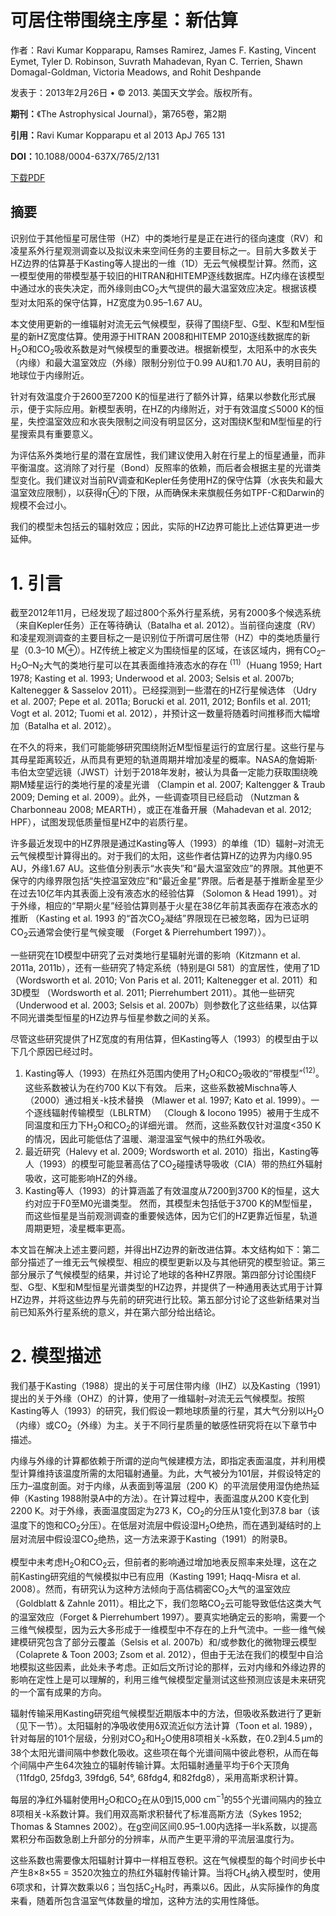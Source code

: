 <div>
    <h1>可居住带围绕主序星：新估算</h1>
    <p>作者：Ravi Kumar Kopparapu, Ramses Ramirez, James F. Kasting, Vincent Eymet, Tyler D. Robinson, Suvrath Mahadevan, Ryan C. Terrien, Shawn Domagal-Goldman, Victoria Meadows, and Rohit Deshpande</p>
    <p>发表于：2013年2月26日 • © 2013. 美国天文学会。版权所有。</p>
    <p><strong>期刊：</strong>《The Astrophysical Journal》，第765卷，第2期</p>
    <p><strong>引用：</strong>Ravi Kumar Kopparapu et al 2013 ApJ 765 131</p>
    <p><strong>DOI：</strong>10.1088/0004-637X/765/2/131</p>
    <a href="https://iopscience.iop.org/article/10.1088/0004-637X/765/2/131">下载PDF</a>
</div>

<h2>摘要</h2>
<p>
    识别位于其他恒星可居住带（HZ）中的类地行星是正在进行的径向速度（RV）和凌星系外行星观测调查以及拟议未来空间任务的主要目标之一。目前大多数关于HZ边界的估算基于Kasting等人提出的一维（1D）无云气候模型计算。然而，这一模型使用的带模型基于较旧的HITRAN和HITEMP逐线数据库。HZ内缘在该模型中通过水的丧失决定，而外缘则由CO<sub>2</sub>大气提供的最大温室效应决定。根据该模型对太阳系的保守估算，HZ宽度为0.95–1.67 AU。
</p>
<p>
    本文使用更新的一维辐射对流无云气候模型，获得了围绕F型、G型、K型和M型恒星的新HZ宽度估算。使用源于HITRAN 2008和HITEMP 2010逐线数据库的新H<sub>2</sub>O和CO<sub>2</sub>吸收系数是对气候模型的重要改进。根据新模型，太阳系中的水丧失（内缘）和最大温室效应（外缘）限制分别位于0.99 AU和1.70 AU，表明目前的地球位于内缘附近。
</p>
<p>
    针对有效温度介于2600至7200 K的恒星进行了额外计算，结果以参数化形式展示，便于实际应用。新模型表明，在HZ的内缘附近，对于有效温度≲5000 K的恒星，失控温室效应和水丧失限制之间没有明显区分，这对围绕K型和M型恒星的行星搜索具有重要意义。
</p>
<p>
    为评估系外类地行星的潜在宜居性，我们建议使用入射在行星上的恒星通量，而非平衡温度。这消除了对行星（Bond）反照率的依赖，而后者会根据主星的光谱类型变化。我们建议对当前RV调查和Kepler任务使用HZ的保守估算（水丧失和最大温室效应限制），以获得η⊕的下限，从而确保未来旗舰任务如TPF-C和Darwin的规模不会过小。
</p>
<p>
    我们的模型未包括云的辐射效应；因此，实际的HZ边界可能比上述估算更进一步延伸。
</p>
<div>
    <h1>1. 引言</h1>
    <p>
        截至2012年11月，已经发现了超过800个系外行星系统，另有2000多个候选系统（来自Kepler任务）正在等待确认（Batalha et al. 2012）。当前径向速度（RV）和凌星观测调查的主要目标之一是识别位于所谓可居住带（HZ）中的类地质量行星（0.3–10 M⊕）。HZ传统上被定义为围绕恒星的区域，在该区域内，拥有CO<sub>2</sub>–H<sub>2</sub>O–N<sub>2</sub>大气的类地行星可以在其表面维持液态水的存在
        <sup>(11)</sup>（Huang 1959; Hart 1978; Kasting et al. 1993; Underwood et al. 2003; Selsis et al. 2007b; Kaltenegger & Sasselov 2011）。已经探测到一些潜在的HZ行星候选体
        （Udry et al. 2007; Pepe et al. 2011a; Borucki et al. 2011, 2012; Bonfils et al. 2011; Vogt et al. 2012; Tuomi et al. 2012），并预计这一数量将随着时间推移而大幅增加（Batalha et al. 2012）。
    </p>
    <p>
        在不久的将来，我们可能能够研究围绕附近M型恒星运行的宜居行星。这些行星与其母星距离较近，从而具有更短的轨道周期并增加凌星的概率。NASA的詹姆斯·韦伯太空望远镜（JWST）计划于2018年发射，被认为具备一定能力获取围绕晚期M矮星运行的类地行星的凌星光谱
        （Clampin et al. 2007; Kaltengger & Traub 2009; Deming et al. 2009）。此外，一些调查项目已经启动
        （Nutzman & Charbonneau 2008; MEARTH），或正在准备开展（Mahadevan et al. 2012; HPF），试图发现低质量恒星HZ中的岩质行星。
    </p>
    <p>
        许多最近发现中的HZ界限是通过Kasting等人（1993）的单维（1D）辐射–对流无云气候模型计算得出的。对于我们的太阳，这些作者估算HZ的边界为内缘0.95 AU，外缘1.67 AU。这些值分别表示“水丧失”和“最大温室效应”的界限。其他更不保守的内缘界限包括“失控温室效应”和“最近金星”界限。后者是基于推断金星至少在过去10亿年内其表面上没有液态水的经验估算
        （Solomon & Head 1991）。对于外缘，相应的“早期火星”经验估算则基于火星在38亿年前其表面存在液态水的推断
        （Kasting et al. 1993 的“首次CO<sub>2</sub>凝结”界限现在已被忽略，因为已证明CO<sub>2</sub>云通常会使行星气候变暖
        （Forget & Pierrehumbert 1997））。
    </p>
    <p>
        一些研究在1D模型中研究了云对类地行星辐射光谱的影响（Kitzmann et al. 2011a, 2011b），还有一些研究了特定系统（特别是Gl 581）的宜居性，使用了1D
        （Wordsworth et al. 2010; Von Paris et al. 2011; Kaltenegger et al. 2011）和3D模型
        （Wordsworth et al. 2011; Pierrehumbert 2011）。其他一些研究
        （Underwood et al. 2003; Selsis et al. 2007b）则参数化了这些结果，以估算不同光谱类型恒星的HZ边界与恒星参数之间的关系。
    </p>
    <p>
        尽管这些研究提供了HZ宽度的有用估算，但Kasting等人（1993）的模型由于以下几个原因已经过时。
    </p>
    <ol>
        <li>
            Kasting等人（1993）在热红外范围内使用了H<sub>2</sub>O和CO<sub>2</sub>吸收的“带模型”<sup>(12)</sup>。这些系数被认为在约700 K以下有效。
            后来，这些系数被Mischna等人（2000）通过相关-k技术替换
            （Mlawer et al. 1997; Kato et al. 1999）。一个逐线辐射传输模型（LBLRTM）
            （Clough & Iocono 1995）被用于生成不同温度和压力下H<sub>2</sub>O和CO<sub>2</sub>的详细光谱。
            然而，这些系数仅针对温度<350 K的情况，因此可能低估了温暖、潮湿温室气候中的热红外吸收。
        </li>
        <li>
            最近研究（Halevy et al. 2009; Wordsworth et al. 2010）指出，Kasting等人（1993）的模型可能显著高估了CO<sub>2</sub>碰撞诱导吸收（CIA）带的热红外辐射吸收，这可能影响HZ的外缘。
        </li>
        <li>
            Kasting等人（1993）的计算涵盖了有效温度从7200到3700 K的恒星，这大约对应于F0至M0光谱类型。
            然而，其模型未包括低于3700 K的M型恒星，而这些恒星是当前观测调查的重要候选体，因为它们的HZ更靠近恒星，轨道周期更短，凌星概率更高。
        </li>
    </ol>
    <p>
        本文旨在解决上述主要问题，并得出HZ边界的新改进估算。本文结构如下：第二部分描述了一维无云气候模型、相应的模型更新以及与其他研究的模型验证。第三部分展示了气候模型的结果，并讨论了地球的各种HZ界限。第四部分讨论围绕F型、G型、K型和M型恒星光谱类型的HZ边界，并提供了一种通用表达式用于计算HZ边界，并将这些边界与先前的研究进行比较。第五部分讨论了这些新结果对当前已知系外行星系统的意义，并在第六部分给出结论。
    </p>
</div>
<div>
    <h1>2. 模型描述</h1>
    <p>
        我们基于Kasting（1988）提出的关于可居住带内缘（IHZ）以及Kasting（1991）提出的关于外缘（OHZ）的计算，使用了一维辐射–对流无云气候模型。按照Kasting等人（1993）的研究，我们假设一颗地球质量的行星，其大气分别以H<sub>2</sub>O（内缘）或CO<sub>2</sub>（外缘）为主。关于不同行星质量的敏感性研究将在以下章节中描述。
    </p>
    <p>
        内缘与外缘的计算都依赖于所谓的逆向气候建模方法，即指定表面温度，并利用模型计算维持该温度所需的太阳辐射通量。为此，大气被分为101层，并假设特定的压力–温度剖面。对于内缘，从表面到等温层（200 K）的平流层使用湿伪绝热延伸（Kasting 1988附录A中的方法）。在计算过程中，表面温度从200 K变化到2200 K。对于外缘，表面温度固定为273 K，CO<sub>2</sub>的分压从1变化到37.8 bar（该温度下的饱和CO<sub>2</sub>分压）。在低层对流层中假设湿H<sub>2</sub>O绝热，而在遇到凝结时的上层对流层中假设湿CO<sub>2</sub>绝热，这一方法来源于Kasting（1991）的附录B。
    </p>
    <p>
        模型中未考虑H<sub>2</sub>O和CO<sub>2</sub>云，但前者的影响通过增加地表反照率来处理，这在之前Kasting研究组的气候模拟中已有应用（Kasting 1991; Haqq-Misra et al. 2008）。然而，有研究认为这种方法倾向于高估稠密CO<sub>2</sub>大气的温室效应（Goldblatt & Zahnle 2011）。相比之下，我们忽略CO<sub>2</sub>云可能导致低估这类大气的温室效应（Forget & Pierrehumbert 1997）。要真实地确定云的影响，需要一个三维气候模型，因为云大多形成于一维模型中不存在的上升气流中。一些一维气候建模研究包含了部分云覆盖（Selsis et al. 2007b）和/或参数化的微物理云模型（Colaprete & Toon 2003; Zsom et al. 2012），但由于无法在我们的模型中自洽地模拟这些因素，此处未予考虑。正如后文所讨论的那样，云对内缘和外缘边界的影响在定性上是可以理解的，利用三维气候模型定量测试这些预测应该是未来研究的一个富有成果的方向。
    </p>
    <p>
        辐射传输采用Kasting研究组气候模型近期版本中的方法，但吸收系数进行了更新（见下一节）。太阳辐射的净吸收使用δ双流近似方法计算（Toon et al. 1989），针对每层的101个层级，分别对CO<sub>2</sub>和H<sub>2</sub>O使用8项相关-k系数，在0.2到4.5 μm的38个太阳光谱间隔中参数化吸收。这些项在每个光谱间隔中彼此卷积，从而在每个间隔中产生64次独立的辐射传输计算。太阳辐射通量平均于6个天顶角
        （11fdg0, 25fdg3, 39fdg6, 54°, 68fdg4, 和82fdg8），采用高斯求积计算。
    </p>
    <p>
        每层的净红外辐射使用H<sub>2</sub>O和CO<sub>2</sub>在从0到15,000 cm<sup>−1</sup>的55个光谱间隔内的独立8项相关-k系数计算。我们用双高斯求积替代了标准高斯方法（Sykes 1952; Thomas & Stamnes 2002）。在g空间区间0.95–1.00内选择一半k系数，以提高累积分布函数急剧上升部分的分辨率，从而产生更平滑的平流层温度行为。
    </p>
    <p>
        这些系数也需要像太阳辐射计算中一样相互卷积。这在气候模型的每个时间步长中产生8×8×55 = 3520次独立的热红外辐射传输计算。当将CH<sub>4</sub>纳入模型时，使用6项求和，计算次数乘以6；当包括C<sub>2</sub>H<sub>6</sub>时，再乘以6。因此，从实际操作的角度来看，随着所包含温室气体数量的增加，这种方法的实用性降低。
    </p>
</div>
